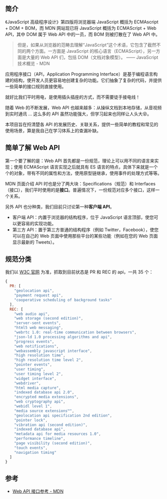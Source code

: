 ## 简介

《JavaScript 高级程序设计》第四版将浏览器端 JavaScript 概括为 ECMAscript + DOM + BOM，而 MDN 网站现已将 JavaScript 概括为 ECMAScript + Web API，其中 DOM 属于 Web API 中的一员，而 BOM 则被打散在了 Web API 中。

> 但是，如果从浏览器的范畴去理解“JavaScript”这个术语，它包含了截然不同的两个方面。一方面是 JavaScript 的核心语言（ECMAScript），另一方面是大量的 Web API 们，包括 DOM（文档对象模型）。 —— JavaScript 技术概览 - MDN

应用程序接口（API，Application Programming Interface）是基于编程语言构建的结构，使开发人员更容易地创建复杂的功能。它们抽象了复杂的代码，并提供一些简单的接口规则直接使用。

就好比我们平时用电，是使用插头插座的方式，而不需要徒手接电线！

随着 Web 的不断发展，Web API 也越来越多：从操纵文档到本地存储，从音视频到实时通讯 ... 这么多的 API 虽然功能强大，但学习起来也同样让人头大😵。

本项目旨在捋清楚各 API 的发展历史、关联关系，提供一些简单的教程和常见的使用场景，算是我自己在学习体系上的查漏补缺。

## 简单了解 Web API

第一个要了解的是：Web API 首先都是一份规范，理论上可以用不同的语言来实现；使用 ECMAScript 语言实现之后就具有 ES 语言的特点，具体下来就是一个个的对象，带有不同的属性和方法，使用原型链继承，使用事件的处理方式等等。

MDN 页面介绍 API 时也是分了两大块：Specifications（规范）和 Interfaces（接口），我们平时使用的是**接口**。普遍情况下，一份规范对应多个接口，这样一个关系。

另外 API 也分种类，我们目前只讨论第一种**客户端 API**。

- 客户端 API：内置于浏览器的结构程序，位于 JavaScript 语言顶部，使您可以更容易的实现功能。
- 第三方 API：置于第三方普通的结构程序（例如 Twitter，Facebook），使您可以在自己的 Web 页面中使用那些平台的某些功能（例如在您的 Web 页面显示最新的 Tweets）。

## 规范分类

我们以 [W3C 官网](https://www.w3.org/TR/?tag=webapi) 为准，抓取到目前状态是 PR 和 REC 的 api，一共 35 个：

```js
{
  PR: [
    "geolocation api",
    "payment request api",
    "cooperative scheduling of background tasks"
  ],
  REC: [
    "web audio api",
    "web storage (second edition)",
    "server-sent events",
    "html5 web messaging",
    "webrtc 1.0: real-time communication between browsers",
    "json-ld 1.0 processing algorithms and api",
    "progress events",
    "web notifications",
    "webassembly javascript interface",
    "high resolution time",
    "high resolution time level 2",
    "pointer events",
    "user timing",
    "user timing level 2",
    "widget interface",
    "webdriver",
    "html media capture",
    "indexed database api 2.0",
    "encrypted media extensions",
    "web cryptography api",
    "webidl level 1",
    "media source extensions™",
    "geolocation api specification 2nd edition",
    "pointer lock",
    "vibration api (second edition)",
    "indexed database api",
    "metadata api for media resources 1.0",
    "performance timeline",
    "page visibility (second edition)",
    "touch events",
    "navigation timing"
  ]
}
```

## 参考

- [Web API 接口参考 - MDN](https://developer.mozilla.org/zh-CN/docs/Web/API)